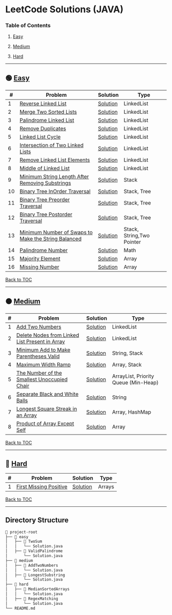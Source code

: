 # LeetCode Solutions (JAVA)

### Table of Contents

1. [Easy](#-easy)

2. [Medium](#-medium)

3. [Hard](#-hard)

---

## 🟢 [Easy](easy)

| #   | Problem                                                                                                                                               | Solution                                                                           | Type                      |
| --- | ----------------------------------------------------------------------------------------------------------------------------------------------------- | ---------------------------------------------------------------------------------- | ------------------------- |
| 1   | [Reverse Linked List](https://leetcode.com/problems/reverse-linked-list/description/)                                                                 | [Solution](easy/reverse-linked-list/Solution.java)                                 | LinkedList                |
| 2   | [Merge Two Sorted Lists](https://leetcode.com/problems/merge-two-sorted-lists/description/)                                                           | [Solution](easy/merge-two-sorted-lists/Solution.java)                              | LinkedList                |
| 3   | [Palindrome Linked List](https://leetcode.com/problems/palindrome-linked-list/description/)                                                           | [Solution](easy/palindrome-linked-list/Solution.java)                              | LinkedList                |
| 4   | [Remove Duplicates](https://leetcode.com/problems/remove-duplicates-from-sorted-list/)                                                                | [Solution](easy/remove-duplicates/Solution.java)                                   | LinkedList                |
| 5   | [ Linked List Cycle](https://leetcode.com/problems/linked-list-cycle/description/)                                                                    | [Solution](easy/linked-list-cycle/Solution.java)                                   | LinkedList                |
| 6   | [ Intersection of Two Linked Lists](https://leetcode.com/problems/intersection-of-two-linked-lists/description/)                                      | [Solution](easy/intersection-of-two-linked-list/Solution.java)                     | LinkedList                |
| 7   | [Remove Linked List Elements](https://leetcode.com/problems/remove-linked-list-elements/description/)                                                 | [Solution](easy/remove-linked-list-elements/Solution.java)                         | LinkedList                |
| 8   | [Middle of Linked List](https://leetcode.com/problems/middle-of-the-linked-list/)                                                                     | [Solution](easy/middle-of-linked-list/Solution.java)                               | LinkedList                |
| 9   | [Minimum String Length After Removing Substrings](https://leetcode.com/problems/minimum-string-length-after-removing-substrings/)                     | [Solution](easy/minimum-string-length-after-removing-substrings/Solution.java)     | Stack                     |
| 10  | [Binary Tree InOrder Traversal](https://leetcode.com/problems/binary-tree-inorder-traversal/)                                                         | [Solution](easy/binary-tree-inorder-traversal/Solution.java)                       | Stack, Tree               |
| 11  | [Binary Tree Preorder Traversal](https://leetcode.com/problems/binary-tree-preorder-traversal/description/)                                           | [Solution](easy/binary-tree-preorder-traversal/Solution.java)                      | Stack, Tree               |
| 12  | [Binary Tree Postorder Traversal](https://leetcode.com/problems/binary-tree-postorder-traversal/description/)                                         | [Solution](easy/binary-tree-postorder-traversal/Solution.java)                     | Stack, Tree               |
| 13  | [Minimum Number of Swaps to Make the String Balanced](https://leetcode.com/problems/minimum-number-of-swaps-to-make-the-string-balanced/description/) | [Solution](easy/minimum-number-of-swaps-to-make-the-string-balanced/Solution.java) | Stack, String,Two Pointer |
| 14  | [ Palindrome Number](https://leetcode.com/problems/palindrome-number/description/)                                                                    | [Solution](easy/palindrome-number/Solution.java)                                   | Math                      |
| 15  | [ Majority Element](https://leetcode.com/problems/majority-element/description/)                                                                      | [Solution](easy/majority-element/Solution.java)                                    | Array                     |
| 16  | [ Missing Number](https://leetcode.com/problems/missing-number/description/)                                                                          | [Solution](easy/missing-number/Solution.java)                                      | Array                     |

[Back to TOC](#table-of-contents)

---

## 🟠 [Medium](medium)

| #   | Problem                                                                                                                                     | Solution                                                                        | Type                                 |
| --- | ------------------------------------------------------------------------------------------------------------------------------------------- | ------------------------------------------------------------------------------- | ------------------------------------ |
| 1   | [Add Two Numbers](https://leetcode.com/problems/add-two-numbers/)                                                                           | [Solution](medium/add-two-numbers/Solution.java)                                | LinkedList                           |
| 2   | [Delete Nodes from Linked List Present in Array](https://leetcode.com/problems/delete-nodes-from-linked-list-present-in-array/description/) | [Solution](medium/delete-nodes-from-linked-list-present-in-array/Solution.java) | LinkedList                           |
| 3   | [Minimum Add to Make Parentheses Valid](https://leetcode.com/problems/minimum-add-to-make-parentheses-valid/description/)                   | [Solution](medium/minimum-add-to-make-parentheses-valid/Solution.java)          | String, Stack                        |
| 4   | [Maximum Width Ramp](https://leetcode.com/problems/maximum-width-ramp/description/)                                                         | [Solution](medium/maximum-width-ramp/Solution.java)                             | Array, Stack                         |
| 5   | [The Number of the Smallest Unoccupied Chair](https://leetcode.com/problems/the-number-of-the-smallest-unoccupied-chair/description/)       | [Solution](medium/the-number-of-the-smallest-unoccupied-chair/Solution.java)    | ArrayList, Priority Queue (Min-Heap) |
| 6   | [Separate Black and White Balls](https://leetcode.com/problems/separate-black-and-white-balls/description/)                                 | [Solution](medium/separate-black-and-white-balls/Solution.java)                 | String                               |
| 7   | [Longest Square Streak in an Array](https://leetcode.com/problems/longest-square-streak-in-an-array/description/)                           | [Solution](medium/longest-square-streak-in-an-array/Solution.java)              | Array, HashMap                       |
| 8   | [ Product of Array Except Self](https://leetcode.com/problems/product-of-array-except-self/description/)                                    | [Solution](medium/product-of-array-except-self/Solution.java)                   | Array                                |

[Back to TOC](#table-of-contents)

---

## 🔴 [Hard](hard)

| #   | Problem                                                                                     | Solution                                              | Type   |
| --- | ------------------------------------------------------------------------------------------- | ----------------------------------------------------- | ------ |
| 1   | [First Missing Positive](https://leetcode.com/problems/first-missing-positive/description/) | [Solution](hard/first-missing-positive/Solution.java) | Arrays |

[Back to TOC](#table-of-contents)

---

## Directory Structure

```bash
📂 project-root
├── 📂 easy
│   ├── 📂 TwoSum
│   │   └── Solution.java
│   ├── 📂 ValidPalindrome
│       └── Solution.java
├── 📂 medium
│   ├── 📂 AddTwoNumbers
│   │   └── Solution.java
│   ├── 📂 LongestSubstring
│       └── Solution.java
├── 📂 hard
│   ├── 📂 MedianSortedArrays
│   │   └── Solution.java
│   ├── 📂 RegexMatching
│       └── Solution.java
└── README.md

```
